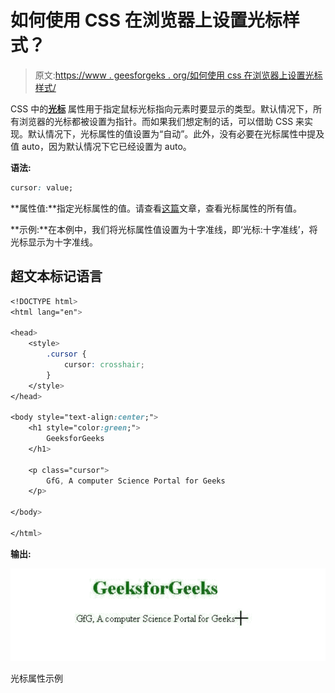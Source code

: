 # 如何使用 CSS 在浏览器上设置光标样式？

> 原文:[https://www . geesforgeks . org/如何使用 css 在浏览器上设置光标样式/](https://www.geeksforgeeks.org/how-to-set-the-cursor-style-on-browser-using-css/)

CSS 中的[**光标**](https://www.geeksforgeeks.org/css-cursor-property/) 属性用于指定鼠标光标指向元素时要显示的类型。默认情况下，所有浏览器的光标都被设置为指针。而如果我们想定制的话，可以借助 CSS 来实现。默认情况下，光标属性的值设置为“自动”。此外，没有必要在光标属性中提及值 auto，因为默认情况下它已经设置为 auto。

**语法:**

```css
cursor: value;
```

**属性值:**指定光标属性的值。请查看[这篇](https://www.geeksforgeeks.org/css-cursor-property/)文章，查看光标属性的所有值。

**示例:**在本例中，我们将光标属性值设置为十字准线，即‘光标:十字准线’，将光标显示为十字准线。

## 超文本标记语言

```css
<!DOCTYPE html>
<html lang="en">

<head>
    <style>
        .cursor {
            cursor: crosshair;
        }
    </style>
</head>

<body style="text-align:center;">
    <h1 style="color:green;">
        GeeksforGeeks
    </h1>

    <p class="cursor">
        GfG, A computer Science Portal for Geeks
    </p>

</body>

</html>
```

**输出:**

![](img/59b8bab05e7fd9d2ef793b5d01dfe2f7.png)

光标属性示例